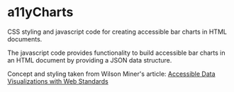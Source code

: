 # a11yCharts

CSS styling and javascript code for creating accessible bar charts in HTML
documents.

The javascript code provides functionality to build accessible bar charts in
an HTML document by providing a JSON data structure.

Concept and styling taken from Wilson Miner's article:
[Accessible Data Visualizations with Web Standards](http://alistapart.com/article/accessibledatavisualization)
